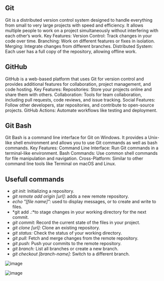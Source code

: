 ## Git
Git is a distributed version control system designed to handle everything from small to very large projects with speed and efficiency. 
It allows multiple people to work on a project simultaneously without interfering with each other’s work.
Key Features:
Version Control: Track changes in your code over time.
Branching: Work on different features or fixes in isolation.
Merging: Integrate changes from different branches.
Distributed System: Each user has a full copy of the repository, allowing offline work.
## GitHub
GitHub is a web-based platform that uses Git for version control and provides additional features for collaboration, project management, and code hosting.
Key Features:
Repositories: Store your projects online and share them with others.
Collaboration: Tools for team collaboration, including pull requests, code reviews, and issue tracking.
Social Features: Follow other developers, star repositories, and contribute to open-source projects.
GitHub Actions: Automate workflows like testing and deployment.
## Git Bash
Git Bash is a command line interface for Git on Windows. It provides a Unix-like shell environment and allows you to use Git commands as well as bash commands.
Key Features:
Command Line Interface: Run Git commands in a terminal-like environment.
Bash Commands: Use common shell commands for file manipulation and navigation.
Cross-Platform: Similar to other command line tools like Terminal on macOS and Linux.

## Usefull commands
- *git init:* Initializing a repository.
- *git remote add origin [url]:* adds a new remote repository.
- *echo "[file name]":* used to display messages, or to create and write to files.
- *git add .:*to stage changes in your working directory for the next commit.
- *git commit:* Record the current state of the files in your project.
- *git clone [url]:* Clone an existing repository.
- *git status:* Check the status of your working directory.
- *git pull:* Fetch and merge changes from the remote repository.
- *git push:* Push your commits to the remote repository.
- *git branch:* List all branches or create a new branch.
- *git checkout [branch-name]:* Switch to a different branch.  

![image](https://github.com/user-attachments/assets/ef57949e-dbf4-41fa-a9fb-dc4b19d42637)

![image](https://github.com/user-attachments/assets/87acbb8e-278b-4d50-bee8-3c6d1fea08ec)
